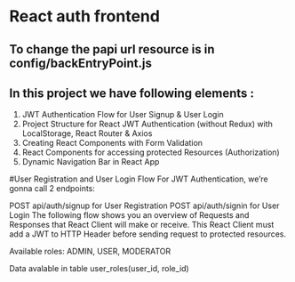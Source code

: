 # React auth frontend

## To change the papi url resource is in config/backEntryPoint.js

## In this project we have following elements : 
1. JWT Authentication Flow for User Signup & User Login
2. Project Structure for React JWT Authentication (without Redux) with LocalStorage, React Router & Axios
3. Creating React Components with Form Validation
4. React Components for accessing protected Resources (Authorization)
5. Dynamic Navigation Bar in React App

#User Registration and User Login Flow
For JWT Authentication, we’re gonna call 2 endpoints:

POST api/auth/signup for User Registration
POST api/auth/signin for User Login
The following flow shows you an overview of Requests and Responses that React Client will make or receive. This React Client must add a JWT to HTTP Header before sending request to protected resources.

Available roles: 
ADMIN, USER, MODERATOR

Data avalable in table user_roles(user_id, role_id)
